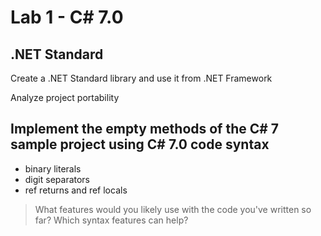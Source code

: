 # Lab 1 - C# 7.0

## .NET Standard

Create a .NET Standard library and use it from .NET Framework

Analyze project portability

## Implement the empty methods of the C# 7 sample project using C# 7.0 code syntax

* binary literals
* digit separators
* ref returns and ref locals

> What features would you likely use with the code you've written so far? Which syntax features can help?